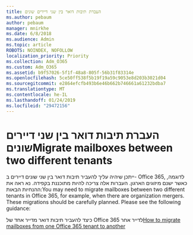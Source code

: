 ```yaml
---
title: העברת תיבות דואר בין שני דיירים שונים
ms.author: pebaum
author: pebaum
manager: mnirkhe
ms.date: 6/8/2018
ms.audience: Admin
ms.topic: article
ROBOTS: NOINDEX, NOFOLLOW
localization_priority: Priority
ms.collection: Adm_O365
ms.custom: Adm_O365
ms.assetid: b9f57026-5f1f-48a8-805f-56b31f83314e
ms.openlocfilehash: 5ce50ff538f5b19f19a59c9053e8d203b3021d04
ms.sourcegitcommit: e2864efcfb493b6e46b662b746661a61232bdba7
ms.translationtype: MT
ms.contentlocale: he-IL
ms.lasthandoff: 01/24/2019
ms.locfileid: "29472156"
---
```

# <a name="migrate-mailboxes-between-two-different-tenants"></a><span data-ttu-id="b8367-102">העברת תיבות דואר בין שני דיירים שונים</span><span class="sxs-lookup"><span data-stu-id="b8367-102">Migrate mailboxes between two different tenants</span></span>

<span data-ttu-id="b8367-p101">ייתכן שיהיה עליך להעביר תיבות דואר בין שני שונים דיירים ב- Office 365, לדוגמה, כאשר ישנם מיזוגים הארגון. העברות אלה צריכה להיות מתוכננת בקפידה. נא ראה את ההנחיות הבאות:</span><span class="sxs-lookup"><span data-stu-id="b8367-p101">You may need to migrate mailboxes between two different tenants in Office 365, for example, when there are organization mergers. These migrations should be carefully planned. Please see the following guidance:</span></span>
  
<span data-ttu-id="b8367-106">כיצד להעביר תיבות דואר מדייר אחד של Office 365 לדייר אחר</span><span class="sxs-lookup"><span data-stu-id="b8367-106">[How to migrate mailboxes from one Office 365 tenant to another](https://support.office.com/en-us/article/how-to-migrate-mailboxes-from-one-office-365-tenant-to-another-65af7d77-3e79-44d4-9173-04fd991358b7)</span></span>
  

